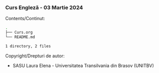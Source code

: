 ### Curs Engleză - 03 Martie 2024

Contents/Continut: 

```sh
.
├── Curs.org
└── README.md

1 directory, 2 files

```

Copyright/Drepturi de autor:
* SASU Laura Elena - Universitatea Transilvania din Brasov (UNITBV)
